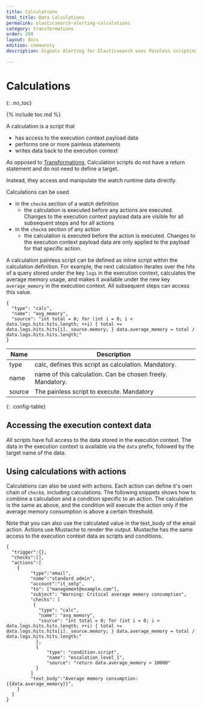 ```yaml
---
title: Calculations
html_title: Data Calculations
permalink: elasticsearch-alerting-calculations
category: transformations
order: 200
layout: docs
edition: community
description: Signals Alerting for Elasticsearch uses Painless scripting for performing calculations on the data used by watches

---
```


<!--- Copyright 2020 floragunn GmbH -->

# Calculations
{: .no_toc}

{% include toc.md %}

A calculation is a script that

* has access to the execution context payload data
* performs one or more painless statements
* writes data back to the execution context

As opposed to [Transformations](transformations_transformations.md), Calculation scripts do not have a return statement and do not need to define a target.

Instead, they access and manipulate the watch runtime data directly.

Calculations can be used

* in the `check`s section of a watch definition
  * the calculation is executed before any actions are executed. Changes to the execution context payload data are visible for all subsequent steps and for all actions
* in the `check`s section of any action
  * the calculation is executed before the action is executed. Changes to the execution context payload data are only applied to the payload for that specific action.


A calculation painless script can be defined as inline script within the calculation definition. For example, the next calculation iterates over the hits of a query stored under the key `logs` in the  execution context, calculates the average memory usage, and makes it available under the new key `average_memory` in the execution context. All subsequent steps can access this value.

```
{
  "type": "calc",
  "name": "avg_memory",
  "source": "int total = 0; for (int i = 0; i < data.logs.hits.hits.length; ++i) { total += data.logs.hits.hits[i]._source.memory; } data.average_memory = total / data.logs.hits.hits.length;"
}
```

| Name | Description |
|---|---|
| type | calc, defines this script as calculation. Mandatory. |
| name | name of this calculation. Can be chosen freely. Mandatory. |
| source | The painless script to execute. Mandatory |
{: .config-table}

## Accessing the execution context data

All scripts have full access to the data stored in the execution context. The data in the execution context is available via the `data` prefix, followed by the target name of the data.

## Using calculations with actions

Calculations can also be used with actions. Each action can define it's own chain of `check`s, including calculations. The following snippets shows how to combine a calculation and a condition specific to an action. The calculation is the same as above, and the condition will execute the action only if the average memory consumption is above a certain threshold.

Note that you can also use the calculated value in the text_body of the email action. Actions use Mustache to render the output. Mustache has the same access to the execution context data as scripts and conditions.

<!-- {% raw %} -->
```
{
  "trigger":{},
  "checks":[],
  "actions":[
    {
         "type":"email",
         "name":"standard_admin",
         "account":"it_smtp",
         "to": ["management@example.com"],
         "subject": "Warning: Critical average memory consumption",
         "checks": [
          {
            "type": "calc",
            "name": "avg_memory",
            "source": "int total = 0; for (int i = 0; i < data.logs.hits.hits.length; ++i) { total += data.logs.hits.hits[i]._source.memory; } data.average_memory = total / data.logs.hits.hits.length;"
           },
           {
               "type": "condition.script",
               "name": "escalation_level_1",
               "source": "return data.average_memory > 10000"
           }
         ]
         "text_body":"Average memory consumption: {{data.average_memory}}",
    }    
  ]
}
```
<!-- {% endraw %} -->
